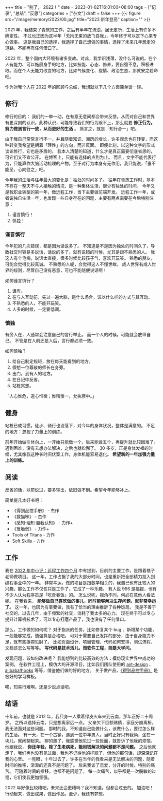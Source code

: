 +++
title = "别了， 2022！"
date = 2023-01-02T16:01:00+08:00
tags = ["记录", "总结", "反思"]
categories = ["杂文"]
draft = false
+++
{{< figure src="/image/memory/2022/00.jpg" title="2023 新年登高" caption="" >}}

2021 年，我结束了青旅的工作，之后有半年在流浪，居无定所，生活上有许多不确定性。
不过也正因为这半年「无拘无束的放飞自我」，今年终于可以定下心来专心做事。
这是我自己的选择，我选择了自己想做的事情，选择了未来几年想走的道路，不能再有任何借口了。

2022 年，整个国内大环境有诸多变故。对此，我学识浅薄，没什么可说的。在个人有能力、可以施展身手的地方，比如技能、心态、修养，要自强不息，积极进取。而在个人无能力改变的地方，比如气候变化、疫情、政治生态，那就安之若命吧。

作为对我个人在 2022 年的回顾与总结，我想就以下几个方面简单谈一谈。

<!--more-->

## 修行
修行的目的：
我们的一举一动，在有意无意间都会带来反馈，从而对自己和世界有更深刻的认识，此种认识，可能导致我们的行为跟不上，那么就要 **修正行为，努力做到言行一致，从而更好的生活** 。
简言之，就是「知行合一」吧。

由于我自己常常言行不一，并且随着知识、阅历的增长，许多观念也在转变，而这种转变我希望是朝着「理性」的方向，而非反面。
即便此刻，以这种文字的形式谈论修行，它也是矛盾的。
我本人清楚的知道，什么才是真正需要彻底省思的，可它们又不宜公开。
在博客上，只能有选择的点到为止。
而且，文字不能代表行为，只能算作大脑活动梳理的产物，至于对行为本身有无作用，我只能说，「虽不能至，心向往之」吧。

今年我的生活与往年最大的变化是：独处的时间多了。
往年在青旅工作时，基本不存在一整天不与人接触的情况，是一种集体生活，很少有独处的时间。
今年又是我职业转型的第一年，做远程工作，当下主要做前端开发。
远程工作一年，或者说独自生活一年，也发现一些自身存在的问题，主要有两点需要在今后特别注意：

1. 谨言慎行！
2. 慎独！

### 谨言慎行
今年犯的几次错误，都是因为话说多了。
不知道是不是因为独处的时间久了，导致社交时容易多说话，话说的多了，就有说错的时候，尤其是跟不熟悉的人。
我这人有个毛病，说话太直接，很多时候比较孩子气，喜欢开玩笑。
熟悉的朋友，可能会觉得比较真诚。
不熟悉的人呢，会觉得这人不懂世故。
成人世界有成人世界的规则，尽管自己没有恶意，可也不能随便说话啊！

如何谨言慎行？

1. 谦卑。
2. 在与人互动前，先过一遍大脑，是什么场合，该以什么样的方式与其互动。
3. 不熟悉的人，不能开玩笑。
4. 人多的时候，一定要低调。

### 慎独
有旁人在，人通常会注意自己的言行举止。
而一个人的时候，可能就会放纵自己。
不管是在人前还是人后，言行都必须一致。

如何慎独？

1. 给自己制定规矩，放在每天能看到的地方。
2. 假想一位尊敬的师长在身旁。
3. 出门，到有人的地方。
4. 在日记中反省。
5. 站桩冥想。

「人心惟危，道心惟微；惟精惟一，允执厥中。」

## 健身
站桩已成习惯，徒步、骑行也没落下，对今年的身体状况，整体是满意的。
不足的地方：忽视了力量上的训练。

前年开始做引体向上，一开始只能做一个，后来能做五个，再提升就比较困难了。
遇到困难，没有去想办法解决，之后也就松懈了。
30 多岁，正是身体发福的时候，尤其像我这种长时间伏案工作，身体机能容易退化。
**希望新的一年加强力量上的训练。**

## 阅读
反省的话，以前说过，要多输出，依旧做不到。希望今年能够补上。

简单提几本好书吧：

- 《得到品控手册》 - 杰作
- 《救猫咪》 - 杰作
- 《感知·理知·自我认知》 - 力作+
- 《反脆弱》 - 力作+
- Tools of Titans - 力作
- Soft Skills - 力作


## 工作
我在 [2022 年中小记：远程工作四个月](https://www.xianmin.org/post/2022/03-join-mathcrowd/) 中有提到，目前的主要工作，是跟着橘子老师做项目。
这一年，工作占据了我的大部分时间，也是重新把全部精力投入到编程事业中的一年。
非常幸运，做的项目是跟数学相关的，我自己也有比较大的兴趣，那么工作不仅仅只是工作了，它成了一种乐趣。
有人说 996 是福报，也有不少人认为程序员是「吃青春饭」的。
怎么说呢，视角不同，何必在意他人看法呢。
在我看来， **能够做自己喜欢做的事儿，同时能够解决生存问题，就非常幸运了。**
这一年，也因为有事要做，我有了恰当的理由推辞了各种饭局。
我是不善于社交的，过去几年，由于频繁的社交，消耗了我太多的心力。
现在终于可以专心提升计算机技术了，可以专心打磨产品了，我也没有了任何借口。

那么，工作做的如何呢？
对于指派的任务，比如修复某个 bug 、新增某个功能，一般能够完成，勉强算是合格吧。
可对于需要自己发挥的部分，由于自身能力不足，就有些捉襟见肘了。
比如页面设计、项目管理、代码如何安排，测试流程、文档该怎么写等等。
**写代码是技术活儿，而软件工程，则是大学问。**

发现问题，该如何改进呢？
我能想到的比较高效的方法：模仿现实世界中成功的案例。
在软件工程上，模仿大的开源项目，比如我们团队使用的 [ant-design](https://github.com/ant-design/ant-design) 、 [alibaba/hooks](https://github.com/alibaba/hooks) 等等，借鉴他们做的好的地方。
关于做产品，[《得到品控手册》](https://dedao.feishu.cn/wiki/wikcnfT2WH5LXwFQvjgpmISVTzH) 是极好的学习样板。

唉，知易行难啊，还是少说点话吧。

## 结语
十年前，也就是 2012 年，我只身一人乘着绿皮火车来到云南，那年正好二十周岁。
之所以选择云南，只是想离家远一点。
父亲欠下巨额赌债，家庭分崩离析，我无法面对这些问题。
那时的我，不知道自己能做什么，该做什么，要过怎么样的生活。
有一天，在一个古镇，遇到一位中年男人，当时正好只有我俩，坐在一块儿，就闲聊起来。
聊的熟了，我感觉他见过一些世面，就告诉了他我的烦恼。
他跟我说， **你还年轻，除了生老病死，能用钱解决的问题都不是问题。**
之后他就走了，我们再也没有见过面，我也不记得他的样貌了，但他的那句话，却深深记在我的心里。
一晃眼，十年过去了，许多在当年的我看来是无法解决的问题，随着时间的推移，渐渐的还真不是问题了。
后来我谈了恋爱，分开的时候，特别的痛苦。
可随着时间的推移，也都不是问题了。
每一次痛苦，似乎都是一次脱敏的过程，它们使我更加坚强。

2022 年好像比较糟吧，未来还会更糟吗？我不知道。但都会过去的。
加油吧！行动起来，做出成果，做出作品。至少，我还有梦想。

